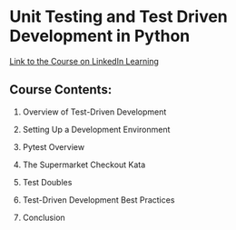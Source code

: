 # Unit Testing and Test Driven Development in Python

[Link to the Course on LinkedIn Learning](https://www.linkedin.com/learning/unit-testing-and-test-driven-development-in-python/welcome)

## Course Contents:

1. Overview of Test-Driven Development

2. Setting Up a Development Environment

3. Pytest Overview

4. The Supermarket Checkout Kata

5. Test Doubles

6. Test-Driven Development Best Practices

7. Conclusion
